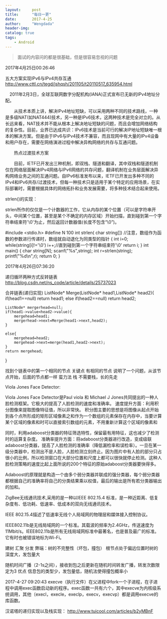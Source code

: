 ```yaml
---
layout:     post
title:      "每日一更"
date:       2017-4-25 
author:     "Wengdada"
header-img: 
catalog: true
tags:
    - Android
---
```



>面试的内容问的都是很基础，但是很容易忽视的问题


2017年4月25日00:26:46

五大方案实现IPv6与IPv4共存互通
http://www.cttl.cn/tegd/jshqsh/201105/t20110517_635954.html

　2011年2月3日，全球互联网数字分配机构(IANA)正式宣布已无新的IPv4地址分配。

　　从技术本质上讲，解决IPv4地址短缺，可以采用两种不同的技术路线，一种是多级NAT(如NAT444)技术，另一种是IPv6技术，这两种技术是完全对立的。从长远来看，NAT技术并不能从根本上解决地址短缺的问题，而且会增加网络结构的复杂性。目前，业界已达成共识：IPv6技术是当前可行的解决IP地址短缺唯一根本的解决方案。但是由于IPv6与IPv4技术不兼容，而且现网中有大量的IPv4设备和用户存在，需要在网络演进过程中解决异构网络的共存与互通问题。

　　热点过渡技术方案

　　目前，IETF已开发出三种机制，即双栈、隧道和翻译，其中双栈和隧道机制仅在网络层面解决IPv4网络与IPv6网络的共存问题，翻译机制在业务层面解决异构网络业务之间的互通问题。自IPv6标准发布以来，IETF已开发出多种不同的IPv4和IPv6共存/过渡技术，但每一种技术只是适用于某个特定的应用场景，在实际部署时，需要根据具体的网络拓扑和业务发展需要，将多种技术结合起来使用。



strlen()的实现：

strlen所作的仅仅是一个计数器的工作，它从内存的某个位置（可以是字符串开头，中间某个位置，甚至是某个不确定的内存区域）开始扫描，直到碰到第一个字符串结束符'\0'为止，然后返回计数器值(长度不包含“\0”)。

#include <stdio.h>
#define N 100
int strlen( char string[])
//注意，数组作为函数的参数进行传递时，数组就自动退化为同类型的指针
{
    int i=0;
    while(string[i]!='\0') i++;//直到碰到第一个字符串结束符'\0'
    return i;
}
int main()
{
    char string[N];
    scanf("%s",string);
    int r=strlen(string);
    printf("%d\n",r);
    return 0;
}


2017年4月26日07:36:20

递归循环两种方式反转链表
http://blog.csdn.net/ns_code/article/details/25737023

合并链表(递归实现)
ListNode* Merge(ListNode* head1,ListNode* head2){
    if(head1==null)
    return head1;
    else if(head2==null)
    return head2;

    ListNode* mergerhead=null;
    if(head1->value<head2->value){
        mergehead=head1;
        mergerhead->next=Merge(head1->next,head2);
    }

    else{
        mergehead=head2;
        mergehead->next=merge(head1,head2->next);
    }
    return mergehead;
}


找到个链表中的第一个相同的节点
关键点 有相同的节点 说明了一个问题，从该节点开始，后面的节点都一样
蛮力法
栈 
不需要栈，长的先走


Viola Jones Face Detector:

Viola Jones Face Detector是Paul viola 和 Michael J Jones共同提出的一种人脸检测框架。它极大的提高了人脸检测的速度和准确率。
速度提升方面：利用积分图像来提取图像特征值，所以非常快。
积分图主要的思想是将图像从起点开始到各个点所形成的矩形区域像素之和作为一个数组的元素保存在内存中，当要计算某个区域的像素和时可以直接索引数组的元素，不用重新计算这个区域的像素和

同时，利用adaboost分类器的特征筛选特性，保留最有用特征，这也减少了检测时的运算复杂度。
准确率提升方面：将adaboost分类器进行改造，变成级联adaboost分类器，提高了人脸检测的准确率（降低漏检率和误检率）。一旦在某一级分类器中，检测出不是人脸，人脸检测立刻终止。因为图片中有人脸的部分只占很小的比例，所以检测窗口在大部分位置和尺度上都可以很快就停止检测。这种人脸检测策略的速度比起上面所说的200个特征的原始adaboost分类器要快得多。

Adaboost的原理就是构造一个由多个弱分类器并联成的强分类器，每个弱分类器都根据自己的准确率将自己的分类结果乘以权值，最后的输出是所有若分类器输出的加和。



ZigBee无线通讯技术,采用的是一种以IEEE 802.15.4 标准，是一种近距离、低复杂度有、低功耗、低速率、低成本的双向无线通讯技术。

IEEE 802.15.4描述了低速率无线个人局域网的物理层和媒体接入控制协议。

IEEE802.11b是无线局域网的一个标准。其载波的频率为2.4GHz，传送速度为11Mbit/s。IEEE802.11b是所有无线局域网标准中最著名，也是普及最广的标准。它有时也被错误地标为Wi-Fi。


建树 汇聚 分发
弊端：树的不完整性（坏包，撞包） 根节点处于偏远位置时树的深度大，发包量大

随机时间广播（2-1s之间），接收到包之后更新在随机时间转发广播，转发次数限定为3 
优点 信息包的类型少，发包量低，随机法使得撞包概率小


2017-4-27 09:20:43
execve（执行文件）在父进程中fork一个子进程，在子进程中调用exec函数启动新的程序。exec函数一共有六个，其中execve为内核级系统调用，其他（execl，execle，execlp，execv，execvp）都是调用execve的库函数。


汉诺塔的递归实现以及栈实现：
http://www.tuicool.com/articles/b2yMBnF
